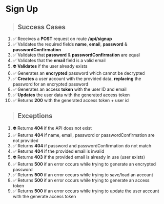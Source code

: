 # Sign Up

> ## Success Cases

1. ✅ Receives a **POST** request on route **/api/signup**
2. ✅ Validates the required fields **name**, **email**, **password** & **passwordConfirmation**
3. ✅ Validates that **password** & **passwordConfirmation** are equal
4. ✅ Validates that the **email** field is a valid email
5. ⛔ **Validates** if the user already exists
6. ✅ Generates an **encrypted** password which cannot be decrypted
7. ✅ **Creates** a user account with the provided data, **replacing** the password for an encrypted password
8. ✅ Generates an access **token** with the user ID and email
9. ✅ **Updates** the user data with the generated access token
10. ✅ Returns **200** with the generated access token + user id

> ## Exceptions

1. ⛔ Returns **404** if the API does not exist
2. ✅ Returns **404** if name, email, password or passwordConfirmation are not provided
3. ✅ Returns **404** if password and passwordConfirmation do not match
4. ✅ Returns **404** if the provided email is invalid
5. ⛔ Returns **403** if the provided email is already in use (user exists)
6. ✅ Returns **500** if an error occurs while trying to generate an encrypted password
7. ✅ Returns **500** if an error occurs while trying to save/load an account
8. ✅ Returns **500** if an error occurs while trying to generate an access token
9. ✅ Returns **500** if an error occurs while trying to update the user account with the generate access token